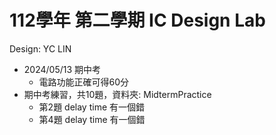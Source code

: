 # 112學年 第二學期 IC Design Lab

Design: YC LIN

- 2024/05/13 期中考
  - 電路功能正確可得60分
- 期中考練習，共10題，資料夾: MidtermPractice
  - 第2題 delay time 有一個錯 
  - 第4題 delay time 有一個錯 
